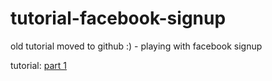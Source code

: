 # tutorial-facebook-signup
old tutorial moved to github :) - playing with facebook signup

tutorial: [part 1](https://github.com/aniri/tutorial-facebook-signup/blob/master/tutorial-part1.md)
